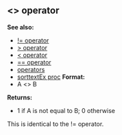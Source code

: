 ## \<\> operator
**See also:**
*   [!= operator](/ref/operator/!=.md) 
*   [\> operator](/ref/operator/%3e.md) 
*   [\< operator](/ref/operator/%3c.md) 
*   [== operator](/ref/operator/==.md) 
*   [operators](/ref/operator.md) 
*   [sorttextEx proc](/ref/proc/sorttextEx.md) <!-- -->
**Format:**
*   A \<\> B
<!-- -->
**Returns:**
*   1 if A is not equal to B; 0 otherwise


This is identical to the != operator.